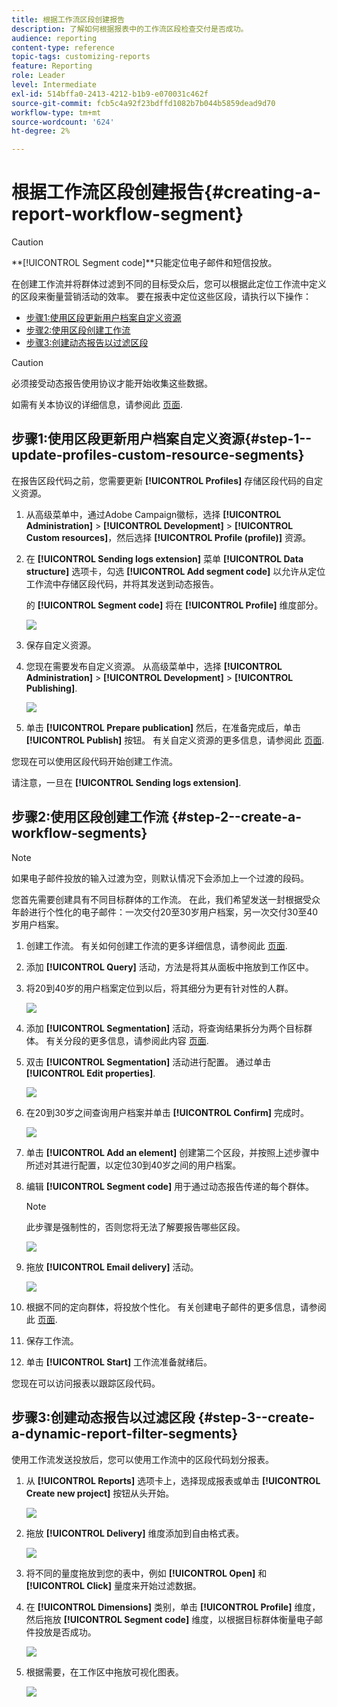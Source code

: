 ```yaml
---
title: 根据工作流区段创建报告
description: 了解如何根据报表中的工作流区段检查交付是否成功。
audience: reporting
content-type: reference
topic-tags: customizing-reports
feature: Reporting
role: Leader
level: Intermediate
exl-id: 514bffa0-2413-4212-b1b9-e070031c462f
source-git-commit: fcb5c4a92f23bdffd1082b7b044b5859dead9d70
workflow-type: tm+mt
source-wordcount: '624'
ht-degree: 2%

---
```


# 根据工作流区段创建报告{#creating-a-report-workflow-segment}

>[!CAUTION]
> **[!UICONTROL Segment code]**只能定位电子邮件和短信投放。

在创建工作流并将群体过滤到不同的目标受众后，您可以根据此定位工作流中定义的区段来衡量营销活动的效率。
要在报表中定位这些区段，请执行以下操作：

* [步骤1:使用区段更新用户档案自定义资源](#step-1--update-profiles-custom-resource-segments)
* [步骤2:使用区段创建工作流](#step-2--create-a-workflow-segments)
* [步骤3:创建动态报告以过滤区段](#step-3--create-a-dynamic-report-filter-segments)

>[!CAUTION]
>必须接受动态报告使用协议才能开始收集这些数据。
>
>如需有关本协议的详细信息，请参阅此 [页面](../../reporting/using/about-dynamic-reports.md#dynamic-reporting-usage-agreement).

## 步骤1:使用区段更新用户档案自定义资源{#step-1--update-profiles-custom-resource-segments}

在报告区段代码之前，您需要更新 **[!UICONTROL Profiles]** 存储区段代码的自定义资源。

1. 从高级菜单中，通过Adobe Campaign徽标，选择 **[!UICONTROL Administration]** > **[!UICONTROL Development]** > **[!UICONTROL Custom resources]**，然后选择 **[!UICONTROL Profile (profile)]** 资源。
1. 在 **[!UICONTROL Sending logs extension]** 菜单 **[!UICONTROL Data structure]** 选项卡，勾选 **[!UICONTROL Add segment code]** 以允许从定位工作流中存储区段代码，并将其发送到动态报告。

   的 **[!UICONTROL Segment code]** 将在 **[!UICONTROL Profile]** 维度部分。

   ![](assets/report_segment_4.png)

1. 保存自定义资源。

1. 您现在需要发布自定义资源。
从高级菜单中，选择 **[!UICONTROL Administration]** > **[!UICONTROL Development]** > **[!UICONTROL Publishing]**.

   ![](assets/custom_profile_7.png)

1. 单击 **[!UICONTROL Prepare publication]** 然后，在准备完成后，单击 **[!UICONTROL Publish]** 按钮。 有关自定义资源的更多信息，请参阅此 [页面](../../developing/using/updating-the-database-structure.md).

您现在可以使用区段代码开始创建工作流。

请注意，一旦在 **[!UICONTROL Sending logs extension]**.

## 步骤2:使用区段创建工作流 {#step-2--create-a-workflow-segments}

>[!NOTE]
>如果电子邮件投放的输入过渡为空，则默认情况下会添加上一个过渡的段码。

您首先需要创建具有不同目标群体的工作流。 在此，我们希望发送一封根据受众年龄进行个性化的电子邮件：一次交付20至30岁用户档案，另一次交付30至40岁用户档案。

1. 创建工作流。 有关如何创建工作流的更多详细信息，请参阅此 [页面](../../automating/using/building-a-workflow.md).

1. 添加 **[!UICONTROL Query]** 活动，方法是将其从面板中拖放到工作区中。

1. 将20到40岁的用户档案定位到以后，将其细分为更有针对性的人群。

   ![](assets/report_segment_1.png)

1. 添加 **[!UICONTROL Segmentation]** 活动，将查询结果拆分为两个目标群体。 有关分段的更多信息，请参阅此内容 [页面](../../automating/using/segmentation.md).

1. 双击 **[!UICONTROL Segmentation]** 活动进行配置。 通过单击 **[!UICONTROL Edit properties]**.

   ![](assets/report_segment_7.png)

1. 在20到30岁之间查询用户档案并单击 **[!UICONTROL Confirm]** 完成时。

   ![](assets/report_segment_8.png)

1. 单击 **[!UICONTROL Add an element]** 创建第二个区段，并按照上述步骤中所述对其进行配置，以定位30到40岁之间的用户档案。

1. 编辑 **[!UICONTROL Segment code]** 用于通过动态报告传递的每个群体。

   >[!NOTE]
   >此步骤是强制性的，否则您将无法了解要报告哪些区段。

   ![](assets/report_segment_9.png)

1. 拖放 **[!UICONTROL Email delivery]** 活动。

   ![](assets/report_segment_3.png)

1. 根据不同的定向群体，将投放个性化。 有关创建电子邮件的更多信息，请参阅此 [页面](../../designing/using/designing-content-in-adobe-campaign.md).

1. 保存工作流。

1. 单击 **[!UICONTROL Start]** 工作流准备就绪后。

您现在可以访问报表以跟踪区段代码。

## 步骤3:创建动态报告以过滤区段 {#step-3--create-a-dynamic-report-filter-segments}

使用工作流发送投放后，您可以使用工作流中的区段代码划分报表。

1. 从 **[!UICONTROL Reports]** 选项卡上，选择现成报表或单击 **[!UICONTROL Create new project]** 按钮从头开始。

   ![](assets/custom_profile_18.png)
1. 拖放 **[!UICONTROL Delivery]** 维度添加到自由格式表。

   ![](assets/report_segment_5.png)

1. 将不同的量度拖放到您的表中，例如 **[!UICONTROL Open]** 和 **[!UICONTROL Click]** 量度来开始过滤数据。
1. 在 **[!UICONTROL Dimensions]** 类别，单击 **[!UICONTROL Profile]** 维度，然后拖放 **[!UICONTROL Segment code]** 维度，以根据目标群体衡量电子邮件投放是否成功。

   ![](assets/report_segment_6.png)

1. 根据需要，在工作区中拖放可视化图表。

   ![](assets/report_segment_10.png)
